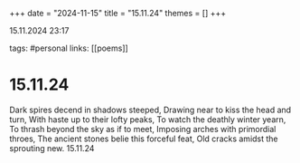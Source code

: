 +++
date = "2024-11-15"
title = "15.11.24"
themes = []
+++

15.11.2024 23:17

tags: #personal
links: [[poems]]

# 15.11.24

Dark spires decend in shadows steeped,
Drawing near to kiss the head and turn,
With haste up to their lofty peaks,
To watch the deathly winter yearn,
To thrash beyond the sky as if to meet,
Imposing arches with primordial throes,
The ancient stones belie this forceful feat,
Old cracks amidst the sprouting new.
15.11.24

